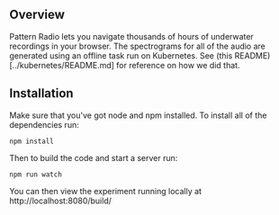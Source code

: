 ## Overview

Pattern Radio lets you navigate thousands of hours of underwater recordings in your browser. The spectrograms for all of the audio are generated using an offline task run on Kubernetes. See (this README)[../kubernetes/README.md] for reference on how we did that. 

## Installation

Make sure that you've got node and npm installed. To install all of the dependencies run:

`npm install`

Then to build the code and start a server run: 

`npm run watch`

You can then view the experiment running locally at http://localhost:8080/build/
